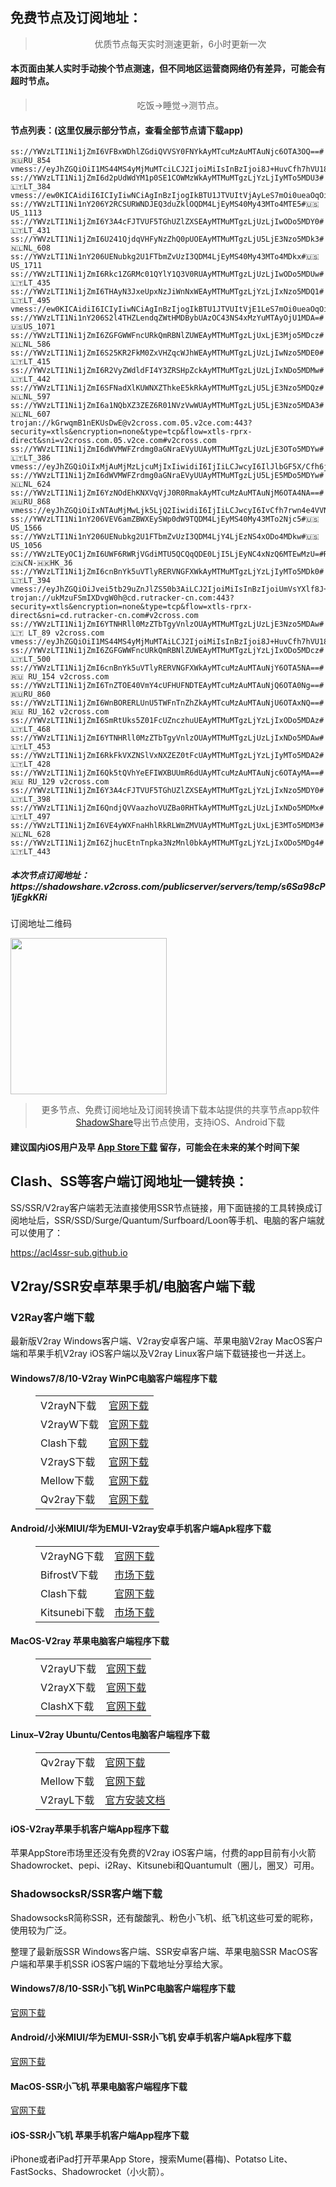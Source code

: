 
<h2>免费节点及订阅地址：</h2>
<blockquote>
<p style="text-align: center;">优质节点每天实时测速更新，6小时更新一次</p>
</blockquote>
<h4>本页面由某人实时手动挨个节点测速，但不同地区运营商网络仍有差异，可能会有超时节点。</h4>
<blockquote>
<p style="text-align: center;">吃饭->睡觉->测节点。</p>
</blockquote>
<h4>节点列表：(这里仅展示部分节点，查看全部节点请下载app)</h4>

```vmess://eyJhZGQiOiJ2anAzLjBiYWQuY29tIiwidiI6IjIiLCJwcyI6IlJlbGF5X/Cfh6/wn4e1SlAt8J+Hr/Cfh7VKUF8zODEiLCJwb3J0Ijo0NDMsImlkIjoiOTI3MDk0ZDMtZDY3OC00NzYzLTg1OTEtZTI0MGQwYmNhZTg3IiwiYWlkIjoiMCIsIm5ldCI6IndzIiwidHlwZSI6IiIsImhvc3QiOiJ2anAzLjBiYWQuY29tIiwicGF0aCI6Ii9jaGF0IiwidGxzIjoidGxzIn0=
ss://YWVzLTI1Ni1jZmI6VFBxWDhlZGdiQVVSY0FNYkAyMTcuMzAuMTAuNjc6OTA3OQ==#🇷🇺RU_854
vmess://eyJhZGQiOiI1MS44MS4yMjMuMTciLCJ2IjoiMiIsInBzIjoi8J+HuvCfh7hVU18xNzU4IiwicG9ydCI6NDQzLCJpZCI6ImMwMTU2NDUxLTRlZmItNDVlMi04NGZjLThkMzE1YzQ2NTBkYiIsImFpZCI6IjMyIiwibmV0IjoidGNwIiwidHlwZSI6IiIsImhvc3QiOiIiLCJwYXRoIjoiLyIsInRscyI6IiJ9
ss://YWVzLTI1Ni1jZmI6d2pUdWdYM1p0SE1COWMzWkAyMTMuMTgzLjYzLjIyMTo5MDU3#🇱🇹LT_384
vmess://ew0KICAidiI6ICIyIiwNCiAgInBzIjogIkBTU1JTVUItVjAyLeS7mOi0ueaOqOiNkDp2MmNyb3NzLmNvbSIsDQogICJhZGQiOiAiZzIudjIuZ2F5IiwNCiAgInBvcnQiOiAiNDQzIiwNCiAgImlkIjogImE2NDU4ZWVlLTU0OWEtM2Q2MC1iNTU5LTBiZjBhNGZiZjY1YiIsDQogICJhaWQiOiAiMCIsDQogICJzY3kiOiAiYXV0byIsDQogICJuZXQiOiAid3MiLA0KICAidHlwZSI6ICJub25lIiwNCiAgImhvc3QiOiAibGluazIud3dlYmxvZy5wdyIsDQogICJwYXRoIjogInh4WDUiLA0KICAidGxzIjogInRscyIsDQogICJzbmkiOiAiIiwNCiAgImFscG4iOiAiIg0KfQ==
ss://YWVzLTI1Ni1nY206Y2RCSURWNDJEQ3duZklOQDM4LjEyMS40My43MTo4MTE5#🇺🇸US_1113
ss://YWVzLTI1Ni1jZmI6Y3A4cFJTVUF5TGhUZlZXSEAyMTMuMTgzLjUzLjIwODo5MDY0#🇱🇹LT_431
ss://YWVzLTI1Ni1jZmI6U241QjdqVHFyNzZhQ0pUOEAyMTMuMTgzLjU5LjE3Nzo5MDk3#🇳🇱NL_608
ss://YWVzLTI1Ni1nY206UENubkg2U1FTbmZvUzI3QDM4LjEyMS40My43MTo4MDkx#🇺🇸US_1711
ss://YWVzLTI1Ni1jZmI6Rkc1ZGRMc01QYlY1Q3V0RUAyMTMuMTgzLjUzLjIwODo5MDUw#🇱🇹LT_435
ss://YWVzLTI1Ni1jZmI6THAyN3JxeUpxNzJiWnNxWEAyMTMuMTgzLjYzLjIxNzo5MDQ1#🇱🇹LT_495
vmess://ew0KICAidiI6ICIyIiwNCiAgInBzIjogIkBTU1JTVUItVjE1LeS7mOi0ueaOqOiNkDp2MmNyb3NzLmNvbSIsDQogICJhZGQiOiAiMjAzLjIxOC44NC4xMyIsDQogICJwb3J0IjogIjM5OTk5IiwNCiAgImlkIjogIjY3YzUwZjZhLTgxNmQtMzU1NS04OWI0LTE5ZGQyOTYwOGY4YiIsDQogICJhaWQiOiAiMCIsDQogICJzY3kiOiAiYXV0byIsDQogICJuZXQiOiAidGNwIiwNCiAgInR5cGUiOiAibm9uZSIsDQogICJob3N0IjogIjIwMy4yMTguODQuMTMiLA0KICAicGF0aCI6ICIvIiwNCiAgInRscyI6ICJ0bHMiLA0KICAic25pIjogIiIsDQogICJhbHBuIjogIiINCn0=
ss://YWVzLTI1Ni1nY206S2l4THZLendqZWtHMDBybUAzOC43NS4xMzYuMTAyOjU1MDA=#🇺🇸US_1071
ss://YWVzLTI1Ni1jZmI6ZGFGWWFncURkQmRBNlZUWEAyMTMuMTgzLjUxLjE3Mjo5MDcz#🇳🇱NL_586
ss://YWVzLTI1Ni1jZmI6S25KR2FkM0ZxVHZqcWJhWEAyMTMuMTgzLjUzLjIwNzo5MDE0#🇱🇹LT_415
ss://YWVzLTI1Ni1jZmI6R2VyZWdldFI4Y3ZRSHpZckAyMTMuMTgzLjUzLjIxNDo5MDMw#🇱🇹LT_442
ss://YWVzLTI1Ni1jZmI6SFNadXlKUWNXZThkeE5kRkAyMTMuMTgzLjU5LjE3Nzo5MDQz#🇳🇱NL_597
ss://YWVzLTI1Ni1jZmI6a1NQbXZ3ZEZ6R01NVzVwWUAyMTMuMTgzLjU5LjE3Nzo5MDA3#🇳🇱NL_607
trojan://kGrwqmB1nEKUsDwE@v2cross.com.05.v2ce.com:443?security=xtls&encryption=none&type=tcp&flow=xtls-rprx-direct&sni=v2cross.com.05.v2ce.com#v2cross.com
ss://YWVzLTI1Ni1jZmI6dWVMWFZrdmg0aGNraEVyUUAyMTMuMTgzLjUzLjE3OTo5MDYw#🇱🇹LT_386
vmess://eyJhZGQiOiIxMjAuMjMzLjcuMjIxIiwidiI6IjIiLCJwcyI6IlJlbGF5X/Cfh6jwn4ezQ04t8J+HuvCfh7hVU18yMCIsInBvcnQiOjMyMDA0LCJpZCI6IjY3YzUwZjZhLTgxNmQtMzU1NS04OWI0LTE5ZGQyOTYwOGY4YiIsImFpZCI6IjAiLCJuZXQiOiJ0Y3AiLCJ0eXBlIjoiIiwiaG9zdCI6ImJhaS1waWFvLXdhbmctemhlMTAuOTg4NDgueHl6IiwicGF0aCI6Ii8iLCJ0bHMiOiIifQ==
ss://YWVzLTI1Ni1jZmI6dWVMWFZrdmg0aGNraEVyUUAyMTMuMTgzLjU5LjE5MDo5MDYw#🇳🇱NL_624
ss://YWVzLTI1Ni1jZmI6YzNOdEhKNXVqVjJ0R0RmakAyMTcuMzAuMTAuNjM6OTA4NA==#🇷🇺RU_868
vmess://eyJhZGQiOiIxNTAuMjMwLjk5LjQ2IiwidiI6IjIiLCJwcyI6IvCfh7rwn4e4VVNfOTciLCJwb3J0IjoyMjIyMiwiaWQiOiJlNmM1NWQzNi0wMjJjLTRlYmMtYjljMi1lMTIyMGE3MTg0ZjQiLCJhaWQiOiIwIiwibmV0IjoidGNwIiwidHlwZSI6IiIsImhvc3QiOiIiLCJwYXRoIjoiLyIsInRscyI6IiJ9
ss://YWVzLTI1Ni1nY206VEV6amZBWXEySWp0dW9TQDM4LjEyMS40My43MTo2Njc5#🇺🇸US_1566
ss://YWVzLTI1Ni1nY206UENubkg2U1FTbmZvUzI3QDM4LjY4LjEzNS4xODo4MDkw#🇺🇸US_1056
ss://YWVzLTEyOC1jZmI6UWF6RWRjVGdiMTU5QCQqQDE0LjI5LjEyNC4xNzQ6MTEwMzU=#Relay_🇨🇳CN-🇭🇰HK_36
ss://YWVzLTI1Ni1jZmI6cnBnYk5uVTlyRERVNGFXWkAyMTMuMTgzLjYzLjIyMTo5MDk0#🇱🇹LT_394
vmess://eyJhZGQiOiJvei5tb29uZnJlZS50b3AiLCJ2IjoiMiIsInBzIjoiUmVsYXlf8J+HuvCfh7hVUy3wn4e68J+HuFVTXzE3NzgiLCJwb3J0Ijo0NDMsImlkIjoiOWZiYjYxMjItNDZlNy00MTNiLWIyOWQtNzQ5ZWVmNDQ2YzhkIiwiYWlkIjoiMCIsIm5ldCI6IndzIiwidHlwZSI6IiIsImhvc3QiOiJvei5tb29uZnJlZS50b3AiLCJwYXRoIjoiLyIsInRscyI6InRscyJ9
trojan://ukMzuFSmIXDvgW0h@cd.rutracker-cn.com:443?security=xtls&encryption=none&type=tcp&flow=xtls-rprx-direct&sni=cd.rutracker-cn.com#v2cross.com
ss://YWVzLTI1Ni1jZmI6YTNHRll0MzZTbTgyVnlzOUAyMTMuMTgzLjUzLjE3Nzo5MDAw#🇱🇹 LT_89 v2cross.com
vmess://eyJhZGQiOiI1MS44MS4yMjMuMTAiLCJ2IjoiMiIsInBzIjoi8J+HuvCfh7hVU18xNzc2IiwicG9ydCI6NDQzLCJpZCI6ImMwMTU2NDUxLTRlZmItNDVlMi04NGZjLThkMzE1YzQ2NTBkYiIsImFpZCI6IjMyIiwibmV0IjoidGNwIiwidHlwZSI6IiIsImhvc3QiOiIiLCJwYXRoIjoiLyIsInRscyI6IiJ9
ss://YWVzLTI1Ni1jZmI6ZGFGWWFncURkQmRBNlZUWEAyMTMuMTgzLjYzLjIxODo5MDcz#🇱🇹LT_500
ss://YWVzLTI1Ni1jZmI6cnBnYk5uVTlyRERVNGFXWkAyMTcuMzAuMTAuNjY6OTA5NA==#🇷🇺 RU_154 v2cross.com
ss://YWVzLTI1Ni1jZmI6TnZTOE40VmY4cUFHUFNDTEAyMTcuMzAuMTAuNjQ6OTA0Ng==#🇷🇺RU_860
ss://YWVzLTI1Ni1jZmI6WnBORERLUnU5TWFnTnZhZkAyMTcuMzAuMTAuNjU6OTAxNQ==#🇷🇺 RU_162 v2cross.com
ss://YWVzLTI1Ni1jZmI6SmRtUks5Z01FcUZnczhuUEAyMTMuMTgzLjYzLjIxODo5MDAz#🇱🇹LT_468
ss://YWVzLTI1Ni1jZmI6YTNHRll0MzZTbTgyVnlzOUAyMTMuMTgzLjUzLjIxNDo5MDAw#🇱🇹LT_453
ss://YWVzLTI1Ni1jZmI6RkFkVXZNSlVxNXZEZ0tFcUAyMTMuMTgzLjYzLjIyMTo5MDA2#🇱🇹LT_428
ss://YWVzLTI1Ni1jZmI6Qk5tQVhYeEFIWXBUUmR6dUAyMTcuMzAuMTAuNjc6OTAyMA==#🇷🇺 RU_129 v2cross.com
ss://YWVzLTI1Ni1jZmI6Y3A4cFJTVUF5TGhUZlZXSEAyMTMuMTgzLjYzLjIxNzo5MDY0#🇱🇹LT_398
ss://YWVzLTI1Ni1jZmI6QndjQVVaazhoVUZBa0RHTkAyMTMuMTgzLjUzLjIxNDo5MDMx#🇱🇹LT_497
ss://YWVzLTI1Ni1jZmI6VE4yWXFnaHhlRkRLWmZMVUAyMTMuMTgzLjUxLjE3MTo5MDM3#🇳🇱NL_628
ss://YWVzLTI1Ni1jZmI6ZjhucEtnTnpka3NzMnl0bkAyMTMuMTgzLjYzLjIxODo5MDg4#🇱🇹LT_443
```
<h5>本次节点订阅地址：https://shadowshare.v2cross.com/publicserver/servers/temp/s6Sa98cP1jEgkKRi</h5>
<p>订阅地址二维码</p>
<img src='http://shadowshare.v2cross.com/qrcode.png' width=250 height=250>
<blockquote style='text-align: center;'>更多节点、免费订阅地址及订阅转换请下载本站提供的共享节点app软件<a href='https://shadowshare.v2cross.com'>ShadowShare</a>导出节点使用，支持iOS、Android下载</blockquote>
<h4>建议国内iOS用户及早 <a href='https://apps.apple.com/cn/app/shadowshare/id1612647259'>App Store下载</a> 留存，可能会在未来的某个时间下架</h4>

<div class="nv-content-wrap entry-content">
<h2>Clash、SS等客户端订阅地址一键转换：</h2>
<p>SS/SSR/V2ray客户端若无法直接使用SSR节点链接，用下面链接的工具转换成订阅地址后，SSR/SSD/Surge/Quantum/Surfboard/Loon等手机、电脑的客户端就可以使用了：</p>
<p><a href="https://acl4ssr-sub.github.io" target="_blank" rel="noreferrer noopener nofollow">https://acl4ssr-sub.github.io</a></p>
<h2>V2ray/SSR安卓苹果手机/电脑客户端下载</h2>
<h3>V2Ray客户端下载</h3>
<p>最新版V2ray Windows客户端、V2ray安卓客户端、苹果电脑V2ray MacOS客户端和苹果手机V2ray iOS客户端以及V2ray Linux客户端下载链接也一并送上。</p>
<h4>Windows7/8/10-<strong>V2ray WinPC电脑客户端</strong>程序下载</h4>
<figure class="wp-block-table alignwide is-style-stripes"><table><tbody><tr><td>V2rayN下载</td><td><a href="https://github.com/2dust/v2rayN/releases" target="_blank" rel="noreferrer noopener">官网下载</a></td></tr><tr><td>V2rayW下载</td><td><a href="https://github.com/Cenmrev/V2RayW/releases" target="_blank" rel="noreferrer noopener">官网下载</a></td></tr><tr><td>Clash下载</td><td><a href="https://github.com/Fndroid/clash_for_windows_pkg/releases" target="_blank" rel="noreferrer noopener">官网下载</a></td></tr><tr><td>V2rayS下载</td><td><a href="https://github.com/Shinlor/V2RayS/releases" target="_blank" rel="noreferrer noopener">官网下载</a></td></tr><tr><td>Mellow下载</td><td><a href="https://github.com/mellow-io/mellow/releases" target="_blank" rel="noreferrer noopener">官网下载</a></td></tr><tr><td>Qv2ray下载</td><td><a href="https://github.com/Qv2ray/Qv2ray" target="_blank" rel="noreferrer noopener">官网下载</a></td></tr></tbody></table></figure>
<h4><strong>Android/小米MIUI/华为EMUI-V2ray安卓手机客户端</strong>Apk程序下载</h4>
<figure class="wp-block-table alignwide is-style-stripes"><table><tbody><tr><td>V2rayNG下载</td><td><a href="https://github.com/2dust/v2rayNG/releases" target="_blank" rel="noreferrer noopener">官网下载</a></td></tr><tr><td>BifrostV下载</td><td><a rel="noreferrer noopener" href="https://www.appsapk.com/downloading/latest/com.github.dawndiy.bifrostv-0.6.8.apk" target="_blank">市场下载</a></td></tr><tr><td>Clash下载</td><td><a href="https://github.com/Kr328/ClashForAndroid/releases" target="_blank" rel="noreferrer noopener">官网下载</a></td></tr><tr><td>Kitsunebi下载</td><td><a rel="noreferrer noopener" href="https://apkpure.com/kitsunebi/fun.kitsunebi.kitsunebi4android" target="_blank">市场下载</a></td></tr></tbody></table></figure>
<h4><strong>MacOS-V2ray <strong>苹果电脑</strong>客户端</strong>程序下载</h4>
<figure class="wp-block-table alignwide is-style-stripes"><table><tbody><tr><td>V2rayU下载</td><td><a href="https://github.com/yanue/V2rayU/releases" target="_blank" rel="noreferrer noopener">官网下载</a></td></tr><tr><td>V2rayX下载</td><td><a href="https://github.com/Cenmrev/V2RayX/releases" target="_blank" rel="noreferrer noopener">官网下载</a></td></tr><tr><td>ClashX下载</td><td><a href="https://github.com/yichengchen/clashX/releases" target="_blank" rel="noreferrer noopener">官网下载</a></td></tr></tbody></table></figure>
<h4><strong>Linux</strong>–<strong>V2ray Ubuntu/Centos电脑客户端</strong>程序下载</h4>
<figure class="wp-block-table alignwide is-style-stripes"><table><tbody><tr><td>Qv2ray下载</td><td><a href="https://github.com/Qv2ray/Qv2ray" target="_blank" rel="noreferrer noopener">官网下载</a></td></tr><tr><td>Mellow下载</td><td><a href="https://github.com/mellow-io/mellow/releases" target="_blank" rel="noreferrer noopener">官网下载</a></td></tr><tr><td>V2rayL下载</td><td><a rel="noreferrer noopener" href="https://github.com/jiangxufeng/v2rayL" target="_blank">官方安装文档</a></td></tr></tbody></table></figure>
<h4>iOS-<strong>V2ray苹果<strong>手机客户端</strong>App程序</strong>下载</h4>
<p>苹果AppStore市场里还没有免费的V2ray iOS客户端，付费的app目前有小火箭Shadowrocket、pepi、i2Ray、Kitsunebi和Quantumult（圈儿，圈叉）可用。</p>
<h3>ShadowsocksR/SSR客户端下载</h3>
<p>ShadowsocksR简称SSR，还有酸酸乳、粉色小飞机、纸飞机这些可爱的昵称，使用较为广泛。</p>
<p>整理了最新版SSR Windows客户端、SSR安卓客户端、苹果电脑SSR MacOS客户端和苹果手机SSR iOS客户端的下载地址分享给大家。</p>
<h4><strong>Windows7/8/10-<strong>SSR小飞机 WinPC电脑客户端</strong>程序下载</strong></h4>
<p><a rel="noreferrer noopener" href="https://github.com/shadowsocksrr/shadowsocksr-csharp/releases" target="_blank">官网下载</a></p>
<h4><strong><strong>Android/小米MIUI/华为EMUI-SSR小飞机 安卓手机客户端</strong>Apk程序下载</strong></h4>
<p><a rel="noreferrer noopener" href="https://github.com/shadowsocksrr/shadowsocksr-android/releases" target="_blank">官网下载</a></p>
<h4><strong><strong>MacOS-SSR小飞机 苹果电脑客户端</strong>程序下载</strong></h4>
<p><a href="https://github.com/qinyuhang/ShadowsocksX-NG-R/releases" target="_blank" rel="noreferrer noopener">官网下载</a></p>
<h4><strong>iOS-<strong>SSR小飞机 苹果手机客户端App程序</strong></strong>下载</h4>
<p>iPhone或者iPad打开苹果App Store，搜索Mume(暮梅)、Potatso Lite、FastSocks、Shadowrocket（小火箭）。</p>
